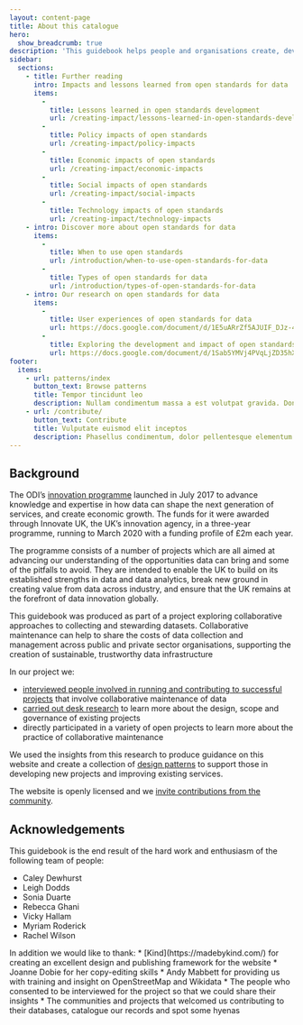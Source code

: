 ```yaml
---
layout: content-page
title: About this catalogue
hero:
  show_breadcrumb: true
description: 'This guidebook helps people and organisations create, develop and adopt open standards for data. It supports a variety of users, including policy leads, domain experts and technologists.'
sidebar:
  sections:
    - title: Further reading
      intro: Impacts and lessons learned from open standards for data
      items:
        -          
          title: Lessons learned in open standards development
          url: /creating-impact/lessons-learned-in-open-standards-development
        -          
          title: Policy impacts of open standards
          url: /creating-impact/policy-impacts
        -          
          title: Economic impacts of open standards
          url: /creating-impact/economic-impacts
        -          
          title: Social impacts of open standards
          url: /creating-impact/social-impacts
        -          
          title: Technology impacts of open standards
          url: /creating-impact/technology-impacts
    - intro: Discover more about open standards for data
      items:
        -          
          title: When to use open standards
          url: /introduction/when-to-use-open-standards-for-data
        -          
          title: Types of open standards for data
          url: /introduction/types-of-open-standards-for-data
    - intro: Our research on open standards for data
      items:
        -          
          title: User experiences of open standards for data
          url: https://docs.google.com/document/d/1E5uARrZf5AJUIF_DJz-42_793EY_Dwk7n7B3bMn3x5A/edit?usp=sharing
        -          
          title: Exploring the development and impact of open standards for data
          url: https://docs.google.com/document/d/1Sab5YMVj4PVqLjZD35hX8FTnMeeP6gLGG0xszuRMIaM/edit?usp=sharing
footer:
  items:
    - url: patterns/index
      button_text: Browse patterns
      title: Tempor tincidunt leo
      description: Nullam condimentum massa a est volutpat gravida. Donec hendrerit orci arcu, eu fermentum arcu malesuada nec.
    - url: /contribute/
      button_text: Contribute
      title: Vulputate euismod elit inceptos
      description: Phasellus condimentum, dolor pellentesque elementum gravida, nulla lorem ullamcorper felis, quis sodales nibh tellus a magna.
---
```


## Background

The ODI’s [innovation programme](https://theodi.org/project/research-and-development-of-data-innovation-for-uk-government/) launched in July 2017 to advance knowledge and expertise in how data can shape the next generation of services, and create economic growth. The funds for it were awarded through Innovate UK, the UK’s innovation agency, in a three-year programme, running to March 2020 with a funding profile of £2m each year.

The programme consists of a number of projects which are all aimed at advancing our understanding of the opportunities data can bring and some of the pitfalls to avoid. They are intended to enable the UK to build on its established strengths in data and data analytics, break new ground in creating value from data across industry, and ensure that the UK remains at the forefront of data innovation globally.

This guidebook was produced as part of a project exploring collaborative approaches to collecting and stewarding datasets. Collaborative maintenance can help to share the costs of data collection and management across public and private sector organisations, supporting the creation of sustainable, trustworthy data infrastructure

<div class="callout" markdown="1">
In our project we:

*   [interviewed people involved in running and contributing to successful projects](https://theodi.org/article/insights-from-successful-collaborative-maintenance-projects/) that involve collaborative maintenance of data
*   [carried out desk research](https://theodi.org/article/collaborative-data-maintenance-how-can-we-enable-shared-curation-of-high-quality-data/) to learn more about the design, scope and governance of existing projects
*   directly participated in a variety of open projects to learn more about the practice of collaborative maintenance
</div>

We used the insights from this research to produce guidance on this website and create a collection of <span style="text-decoration:underline;">design patterns</span> to support those in developing new projects and improving existing services.

The website is openly licensed and we <span style="text-decoration:underline;">invite contributions from the community</span>.

## Acknowledgements

This guidebook is the end result of the hard work and enthusiasm of the following team of people:

*   Caley Dewhurst
*   Leigh Dodds
*   Sonia Duarte
*   Rebecca Ghani
*   Vicky Hallam
*   Myriam Roderick
*   Rachel Wilson

<div class="callout" markdown="1">
In addition we would like to thank:
*   [Kind](https://madebykind.com/) for creating an excellent design and publishing framework for the website
*   Joanne Dobie for her copy-editing skills
*   Andy Mabbett for providing us with training and insight on OpenStreetMap and Wikidata
*   The people who consented to be interviewed for the project so that we could share their insights
*   The communities and projects that welcomed us contributing to their databases, catalogue our records and spot some hyenas
</div>
